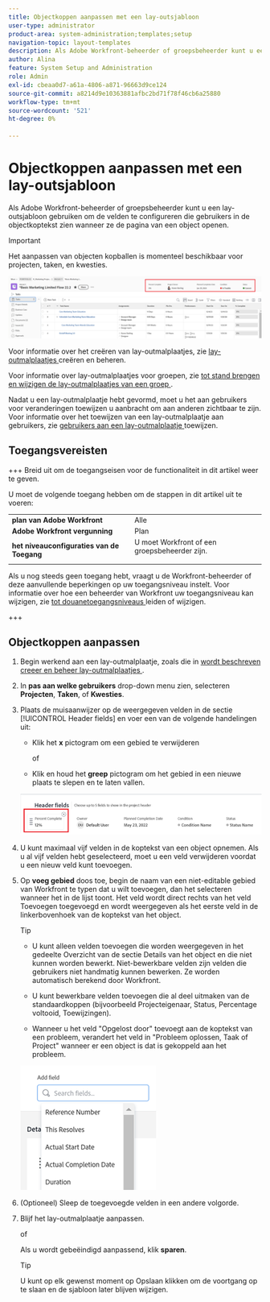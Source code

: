 ```yaml
---
title: Objectkoppen aanpassen met een lay-outsjabloon
user-type: administrator
product-area: system-administration;templates;setup
navigation-topic: layout-templates
description: Als Adobe Workfront-beheerder of groepsbeheerder kunt u een lay-outsjabloon gebruiken om de velden te configureren die gebruikers in de objectkoptekst zien wanneer ze de pagina van een object openen.
author: Alina
feature: System Setup and Administration
role: Admin
exl-id: cbeaa0d7-a61a-4806-a871-96663d9ce124
source-git-commit: a8214d9e10363881afbc2bd71f78f46cb6a25880
workflow-type: tm+mt
source-wordcount: '521'
ht-degree: 0%

---
```


# Objectkoppen aanpassen met een lay-outsjabloon

Als Adobe Workfront-beheerder of groepsbeheerder kunt u een lay-outsjabloon gebruiken om de velden te configureren die gebruikers in de objectkoptekst zien wanneer ze de pagina van een object openen.

>[!IMPORTANT]
>
>Het aanpassen van objecten kopballen is momenteel beschikbaar voor projecten, taken, en kwesties.

![](assets/object-header-fields.png)

Voor informatie over het creëren van lay-outmalplaatjes, zie [ lay-outmalplaatjes ](../use-layout-templates/create-and-manage-layout-templates.md) creëren en beheren.

Voor informatie over lay-outmalplaatjes voor groepen, zie [ tot stand brengen en wijzigen de lay-outmalplaatjes van een groep ](../../../administration-and-setup/manage-groups/work-with-group-objects/create-and-modify-a-groups-layout-templates.md).

Nadat u een lay-outmalplaatje hebt gevormd, moet u het aan gebruikers voor veranderingen toewijzen u aanbracht om aan anderen zichtbaar te zijn. Voor informatie over het toewijzen van een lay-outmalplaatje aan gebruikers, zie [ gebruikers aan een lay-outmalplaatje ](../use-layout-templates/assign-users-to-layout-template.md) toewijzen.

## Toegangsvereisten

+++ Breid uit om de toegangseisen voor de functionaliteit in dit artikel weer te geven.

U moet de volgende toegang hebben om de stappen in dit artikel uit te voeren:


<table>
  <tr>
   <td><strong> plan van Adobe Workfront </strong>
   </td>
   <td>Alle
   </td>
  </tr>
  <tr>
   <td><strong> Adobe Workfront vergunning </strong>
   </td>
   <td>Plan
   </td>
  </tr>
  <tr>
   <td><strong> het niveauconfiguraties van de Toegang </strong>
   </td>
   <td>U moet Workfront of een groepsbeheerder zijn.
<p>
   </td>
  </tr>
</table>

Als u nog steeds geen toegang hebt, vraagt u de Workfront-beheerder of deze aanvullende beperkingen op uw toegangsniveau instelt. Voor informatie over hoe een beheerder van Workfront uw toegangsniveau kan wijzigen, zie [ tot douanetoegangsniveaus ](../../add-users/configure-and-grant-access/create-modify-access-levels.md) leiden of wijzigen.

+++

## Objectkoppen aanpassen

1. Begin werkend aan een lay-outmalplaatje, zoals die in [ wordt beschreven creeer en beheer lay-outmalplaatjes ](../../customize-workfront/use-layout-templates/create-and-manage-layout-templates.md).
1. In **pas aan welke gebruikers** drop-down menu zien, selecteren **Projecten**, **Taken**, of **Kwesties**.

   <!--when this will be possible for more than 3 objects, at production, make this more general: update the sentence above to say "select an object you want to customize in the Customize what users see drop-down menu). -->

1. Plaats de muisaanwijzer op de weergegeven velden in de sectie [!UICONTROL Header fields] en voer een van de volgende handelingen uit:
   * Klik het **x** pictogram om een gebied te verwijderen

     of

   * Klik en houd het **greep** pictogram om het gebied in een nieuwe plaats te slepen en te laten vallen.

   <!--(NOTE: make sure the default names of these fields have not changed; otherwise, update screen shot)-->

   ![](assets/object-header-field-x-and-grab-icons-in-lt.png)

1. U kunt maximaal vijf velden in de koptekst van een object opnemen.
Als u al vijf velden hebt geselecteerd, moet u een veld verwijderen voordat u een nieuw veld kunt toevoegen.
1. Op **voeg gebied** doos toe, begin de naam van een niet-editable gebied van Workfront te typen dat u wilt toevoegen, dan het selecteren wanneer het in de lijst toont. Het veld wordt direct rechts van het veld Toevoegen toegevoegd en wordt weergegeven als het eerste veld in de linkerbovenhoek van de koptekst van het object.

   >[!TIP]
   >
   >* U kunt alleen velden toevoegen die worden weergegeven in het gedeelte Overzicht van de sectie Details van het object en die niet kunnen worden bewerkt. Niet-bewerkbare velden zijn velden die gebruikers niet handmatig kunnen bewerken. Ze worden automatisch berekend door Workfront.
   >
   >* U kunt bewerkbare velden toevoegen die al deel uitmaken van de standaardkoppen (bijvoorbeeld Projecteigenaar, Status, Percentage voltooid, Toewijzingen).
   >
   >* Wanneer u het veld &quot;Opgelost door&quot; toevoegt aan de koptekst van een probleem, verandert het veld in &quot;Probleem oplossen, Taak of Project&quot; wanneer er een object is dat is gekoppeld aan het probleem.


   ![](assets/add-field-to-header-in-lt-list.png)


1. (Optioneel) Sleep de toegevoegde velden in een andere volgorde.

1. Blijf het lay-outmalplaatje aanpassen.

   of

   Als u wordt gebeëindigd aanpassend, klik **sparen**.

   >[!TIP]
   >
   >U kunt op elk gewenst moment op Opslaan klikken om de voortgang op te slaan en de sjabloon later blijven wijzigen.
